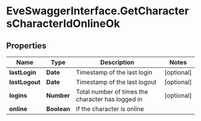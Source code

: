 # EveSwaggerInterface.GetCharactersCharacterIdOnlineOk

## Properties
Name | Type | Description | Notes
------------ | ------------- | ------------- | -------------
**lastLogin** | **Date** | Timestamp of the last login | [optional] 
**lastLogout** | **Date** | Timestamp of the last logout | [optional] 
**logins** | **Number** | Total number of times the character has logged in | [optional] 
**online** | **Boolean** | If the character is online | 


